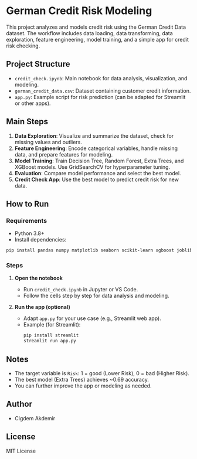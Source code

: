 # German Credit Risk Modeling

This project analyzes and models credit risk using the German Credit Data dataset. The workflow includes data loading, data transforming, data exploration, feature engineering, model training, and a simple app for credit risk checking.

## Project Structure
- `credit_check.ipynb`: Main notebook for data analysis, visualization, and modeling.
- `german_credit_data.csv`: Dataset containing customer credit information.
- `app.py`: Example script for risk prediction (can be adapted for Streamlit or other apps).

## Main Steps
1. **Data Exploration**: Visualize and summarize the dataset, check for missing values and outliers.
2. **Feature Engineering**: Encode categorical variables, handle missing data, and prepare features for modeling.
3. **Model Training**: Train Decision Tree, Random Forest, Extra Trees, and XGBoost models. Use GridSearchCV for hyperparameter tuning.
4. **Evaluation**: Compare model performance and select the best model.
5. **Credit Check App**: Use the best model to predict credit risk for new data.

## How to Run

### Requirements
- Python 3.8+
- Install dependencies:

```bash
pip install pandas numpy matplotlib seaborn scikit-learn xgboost joblib
```

### Steps
1. **Open the notebook**
   - Run `credit_check.ipynb` in Jupyter or VS Code.
   - Follow the cells step by step for data analysis and modeling.

2. **Run the app (optional)**
   - Adapt `app.py` for your use case (e.g., Streamlit web app).
   - Example (for Streamlit):
     ```bash
     pip install streamlit
     streamlit run app.py
     ```

## Notes
- The target variable is `Risk`: 1 = good (Lower Risk), 0 = bad (Higher Risk).
- The best model (Extra Trees) achieves ~0.69 accuracy.
- You can further improve the app or modeling as needed.

## Author
- Cigdem Akdemir

## License
MIT License

